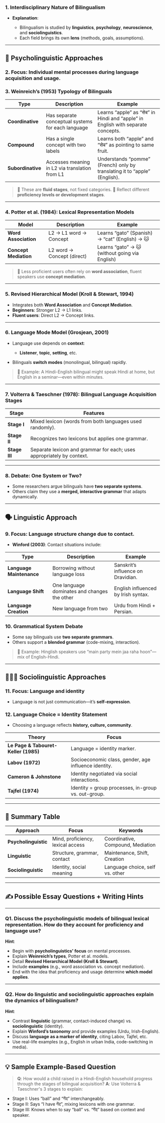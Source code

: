 
### 1. **Interdisciplinary Nature of Bilingualism**

* **Explanation**:

  * Bilingualism is studied by **linguistics**, **psychology**, **neuroscience**, and **sociolinguistics**.
  * Each field brings its own **lens** (methods, goals, assumptions).

---

## 🧠 Psycholinguistic Approaches

### 2. **Focus**: Individual mental processes during language acquisition and usage.

### 3. **Weinreich’s (1953) Typology of Bilinguals**

| Type              | Description                                       | Example                                                                         |
| ----------------- | ------------------------------------------------- | ------------------------------------------------------------------------------- |
| **Coordinative**  | Has separate conceptual systems for each language | Learns “apple” as “सेब” in Hindi and “apple” in English with separate concepts. |
| **Compound**      | Has a single concept with two labels              | Learns both “apple” and “सेब” as pointing to same fruit.                        |
| **Subordinative** | Accesses meaning in L2 via translation from L1    | Understands “pomme” (French) only by translating it to “apple” (English).       |

> 🔸 These are **fluid stages**, not fixed categories.
> 🔸 Reflect different **proficiency levels or development stages**.

---

### 4. **Potter et al. (1984): Lexical Representation Models**

| Model                 | Description                | Example                                        |
| --------------------- | -------------------------- | ---------------------------------------------- |
| **Word Association**  | L2 → L1 word → Concept     | Learns “gato” (Spanish) → “cat” (English) → 🐱 |
| **Concept Mediation** | L2 word → Concept (direct) | Learns “gato” → 🐱 (without going via English) |

> 🔸 Less proficient users often rely on **word association**, fluent speakers use **concept mediation**.

---

### 5. **Revised Hierarchical Model (Kroll & Stewart, 1994)**

* Integrates both **Word Association** and **Concept Mediation**.
* **Beginners**: Stronger L2 → L1 links.
* **Fluent users**: Direct L2 → Concept links.

---

### 6. **Language Mode Model (Grosjean, 2001)**

* Language use depends on **context**:

  * **Listener**, **topic**, **setting**, etc.
* Bilinguals **switch modes** (monolingual, bilingual) rapidly.

> 🧠 Example: A Hindi-English bilingual might speak Hindi at home, but English in a seminar—even within minutes.

---

### 7. **Volterra & Taeschner (1978): Bilingual Language Acquisition Stages**

| Stage         | Features                                                              |
| ------------- | --------------------------------------------------------------------- |
| **Stage I**   | Mixed lexicon (words from both languages used randomly).              |
| **Stage II**  | Recognizes two lexicons but applies one grammar.                      |
| **Stage III** | Separate lexicon and grammar for each; uses appropriately by context. |

---

### 8. **Debate: One System or Two?**

* Some researchers argue bilinguals have **two separate systems**.
* Others claim they use a **merged, interactive grammar** that adapts dynamically.

---

## 🗣 Linguistic Approach

### 9. **Focus**: Language **structure change** due to **contact**.

* **Winford (2003)**: Contact situations include:

| Type                     | Description                                  | Example                             |
| ------------------------ | -------------------------------------------- | ----------------------------------- |
| **Language Maintenance** | Borrowing without language loss              | Sanskrit’s influence on Dravidian.  |
| **Language Shift**       | One language dominates and changes the other | English influenced by Irish syntax. |
| **Language Creation**    | New language from two                        | Urdu from Hindi + Persian.          |

### 10. **Grammatical System Debate**

* Some say bilinguals use **two separate grammars**.
* Others support a **blended grammar** (code-mixing, interaction).

> 🧠 Example: Hinglish speakers use “main party mein jaa raha hoon”—mix of English-Hindi.

---

## 🧑‍🤝‍🧑 Sociolinguistic Approaches

### 11. **Focus**: Language and **identity**

* Language is not just communication—it’s **self-expression**.

### 12. **Language Choice = Identity Statement**

* Choosing a language reflects **history, culture, community**.

| Theory                               | Focus                                                |
| ------------------------------------ | ---------------------------------------------------- |
| **Le Page & Tabouret-Keller (1985)** | Language = identity marker.                          |
| **Labov (1972)**                     | Socioeconomic class, gender, age influence identity. |
| **Cameron & Johnstone**              | Identity negotiated via social interactions.         |
| **Tajfel (1974)**                    | Identity = group processes, in-group vs. out-group.  |

---

## 📘 Summary Table

| Approach             | Focus                             | Keywords                          |
| -------------------- | --------------------------------- | --------------------------------- |
| **Psycholinguistic** | Mind, proficiency, lexical access | Coordinative, Compound, Mediation |
| **Linguistic**       | Structure, grammar, contact       | Maintenance, Shift, Creation      |
| **Sociolinguistic**  | Identity, social meaning          | Language choice, self vs. other   |

---

## ✍️ Possible Essay Questions + Writing Hints

---

### Q1. **Discuss the psycholinguistic models of bilingual lexical representation. How do they account for proficiency and language use?**

**Hint**:

* Begin with **psycholinguistics' focus** on mental processes.
* Explain **Weinreich’s types**, Potter et al. models.
* Detail **Revised Hierarchical Model (Kroll & Stewart)**.
* Include **examples** (e.g., word association vs. concept mediation).
* End with the idea that proficiency and usage determine **which model applies**.

---

### Q2. **How do linguistic and sociolinguistic approaches explain the dynamics of bilingualism?**

**Hint**:

* Contrast **linguistic** (grammar, contact-induced change) vs. **sociolinguistic** (identity).
* Explain **Winford’s taxonomy** and provide examples (Urdu, Irish-English).
* Discuss **language as a marker of identity**, citing Labov, Tajfel, etc.
* Use real-life examples (e.g., English in urban India, code-switching in media).

---

## 💡 Sample Example-Based Question

> **Q**: How would a child raised in a Hindi-English household progress through the stages of bilingual acquisition?
> **A**: Use Volterra & Taeschner's 3 stages to explain:

* Stage I: Uses “ball” and “गेंद” interchangeably.
* Stage II: Says “I have गेंद”, mixing lexicons with one grammar.
* Stage III: Knows when to say “ball” vs. “गेंद” based on context and speaker.

